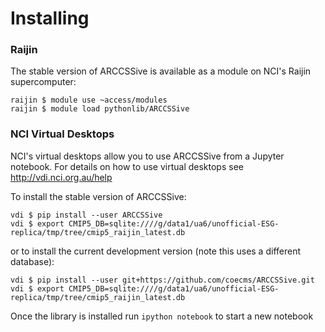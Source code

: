 Installing
==========

### Raijin

The stable version of ARCCSSive is available as a module on NCI's Raijin supercomputer:

    raijin $ module use ~access/modules
    raijin $ module load pythonlib/ARCCSSive

### NCI Virtual Desktops

NCI's virtual desktops allow you to use ARCCSSive from a Jupyter notebook. For
details on how to use virtual desktops see http://vdi.nci.org.au/help

To install the stable version of ARCCSSive:

    vdi $ pip install --user ARCCSSive
    vdi $ export CMIP5_DB=sqlite:////g/data1/ua6/unofficial-ESG-replica/tmp/tree/cmip5_raijin_latest.db

or to install the current development version (note this uses a different
database):

    vdi $ pip install --user git+https://github.com/coecms/ARCCSSive.git 
    vdi $ export CMIP5_DB=sqlite:////g/data1/ua6/unofficial-ESG-replica/tmp/tree/cmip5_raijin_latest.db

Once the library is installed run `ipython notebook` to start a new notebook
